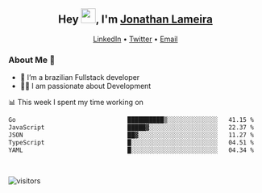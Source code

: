 <h2 align="center">Hey <img src="https://github.com/TheDudeThatCode/TheDudeThatCode/blob/master/Assets/Hi.gif" width="29">, I'm <a href="https://www.linkedin.com/in/jonathanlameira/">Jonathan Lameira</a></h2>
<p align="center">
  <a href="https://www.linkedin.com/in/jonathanlameira/">LinkedIn</a> •
  <a href="https://twitter.com/jlameira">Twitter</a> •
  <a href="mailto:jlameira@gmail.com">Email</a>
</p>

### About Me 🚀
- 🌱  I’m a brazilian Fullstack developer</br>
- 👨‍💻  I am passionate about Development</br>

<!-- ![Jonathan Lameira github stats](https://github-readme-stats.vercel.app/api?username=jlameirameli&show_icons=true&hide_border=true)&nbsp;&nbsp; -->

📊 This week I spent my time working on
<!--START_SECTION:waka-->

```txt
Go                               ██████████▒░░░░░░░░░░░░░░   41.15 %
JavaScript                       █████▓░░░░░░░░░░░░░░░░░░░   22.37 %
JSON                             ██▓░░░░░░░░░░░░░░░░░░░░░░   11.27 %
TypeScript                       █░░░░░░░░░░░░░░░░░░░░░░░░   04.51 %
YAML                             █░░░░░░░░░░░░░░░░░░░░░░░░   04.34 %
```

<!--END_SECTION:waka-->

<br />

![visitors](https://visitor-badge.laobi.icu/badge?page_id=jlameira.jlameira)
